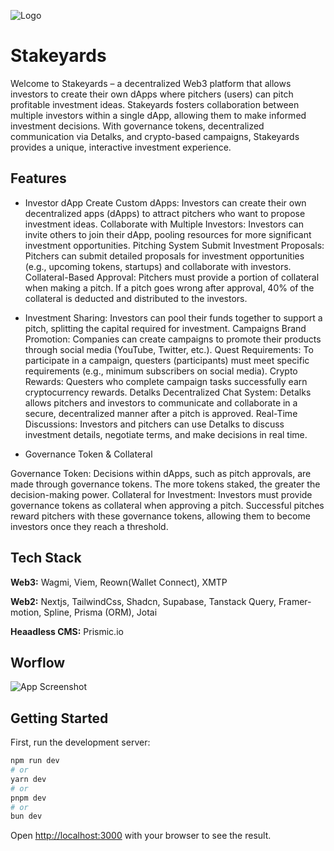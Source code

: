 
![Logo](https://media.discordapp.net/attachments/1285946541202477159/1285987428515057859/Untitled_3.png?ex=66ec449f&is=66eaf31f&hm=57fc2868723a7b64225f84caa455dbb3d8e68f7a3e1f40dc7d29b3fbc9aa7d1e&=&format=webp&quality=lossless&width=1207&height=386)


# **Stakeyards**

Welcome to Stakeyards – a decentralized Web3 platform that allows investors to create their own dApps where pitchers (users) can pitch profitable investment ideas. Stakeyards fosters collaboration between multiple investors within a single dApp, allowing them to make informed investment decisions. With governance tokens, decentralized communication via Detalks, and crypto-based campaigns, Stakeyards provides a unique, interactive investment experience.


## Features

- Investor dApp
Create Custom dApps: Investors can create their own decentralized apps (dApps) to attract pitchers who want to propose investment ideas.
Collaborate with Multiple Investors: Investors can invite others to join their dApp, pooling resources for more significant investment opportunities.
Pitching System
Submit Investment Proposals: Pitchers can submit detailed proposals for investment opportunities (e.g., upcoming tokens, startups) and collaborate with investors.
Collateral-Based Approval: Pitchers must provide a portion of collateral when making a pitch. If a pitch goes wrong after approval, 40% of the collateral is deducted and distributed to the investors.

- Investment Sharing:
 Investors can pool their funds together to support a pitch, splitting the capital required for investment.
Campaigns
Brand Promotion: Companies can create campaigns to promote their products through social media (YouTube, Twitter, etc.).
Quest Requirements: To participate in a campaign, questers (participants) must meet specific requirements (e.g., minimum subscribers on social media).
Crypto Rewards: Questers who complete campaign tasks successfully earn cryptocurrency rewards.
Detalks
Decentralized Chat System: Detalks allows pitchers and investors to communicate and collaborate in a secure, decentralized manner after a pitch is approved.
Real-Time Discussions: Investors and pitchers can use Detalks to discuss investment details, negotiate terms, and make decisions in real time.

- Governance Token & Collateral

Governance Token: Decisions within dApps, such as pitch approvals, are made through governance tokens. The more tokens staked, the greater the decision-making power.
Collateral for Investment: Investors must provide governance tokens as collateral when approving a pitch. Successful pitches reward pitchers with these governance tokens, allowing them to become investors once they reach a threshold.


## Tech Stack

**Web3:** Wagmi, Viem, Reown(Wallet Connect), XMTP

**Web2:** Nextjs, TailwindCss, Shadcn, Supabase, Tanstack Query, Framer-motion, Spline, Prisma (ORM), Jotai

**Heaadless CMS:**   Prismic.io


## Worflow

![App Screenshot](https://shahhsujal.vercel.app/_next/image?url=%2Fprojects%2Faspect2.jpg&w=3840&q=75)


## Getting Started

First, run the development server:

```bash
npm run dev
# or
yarn dev
# or
pnpm dev
# or
bun dev
```

Open [http://localhost:3000](http://localhost:3000) with your browser to see the result.
